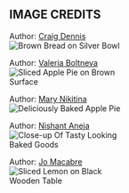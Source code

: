 ## IMAGE CREDITS

Author: [Craig Dennis](https://www.pexels.com/@craigmdennis/)  
<img src="https://images.pexels.com/photos/899235/pexels-photo-899235.jpeg?auto=compress&cs=tinysrgb&w=1260&h=750&dpr=2" alt="Brown Bread on Silver Bowl" style="max-width: 200px; height: auto;"/>

Author: [Valeria Boltneva](https://www.pexels.com/@valeriya/)  
<img src="https://images.pexels.com/photos/1282279/pexels-photo-1282279.jpeg?auto=compress&cs=tinysrgb&w=1260&h=750&dpr=2" alt="Sliced Apple Pie on Brown Surface" style="max-width: 200px; height: auto;"/>

Author: [Mary Nikitina](https://www.pexels.com/@mary-nikitina-53440096/)  
<img src="https://images.pexels.com/photos/7790871/pexels-photo-7790871.jpeg?auto=compress&cs=tinysrgb&w=800" alt="Deliciously Baked Apple Pie" style="max-width: 200px; height: auto;"/>

Author: [Nishant Aneja](https://www.pexels.com/@nishantaneja/)  
<img src="https://images.pexels.com/photos/2955816/pexels-photo-2955816.jpeg?auto=compress&cs=tinysrgb&w=1260&h=750&dpr=2" alt="Close-up Of Tasty Looking Baked Goods" style="max-width: 200px; height: auto;"/>

Author: [Jo Macabre](https://www.pexels.com/@jomacabre/)  
<img src="https://images.pexels.com/photos/7469449/pexels-photo-7469449.jpeg?auto=compress&cs=tinysrgb&w=1260&h=750&dpr=2" alt="Sliced Lemon on Black Wooden Table" style="max-width: 200px; height: auto;"/>
